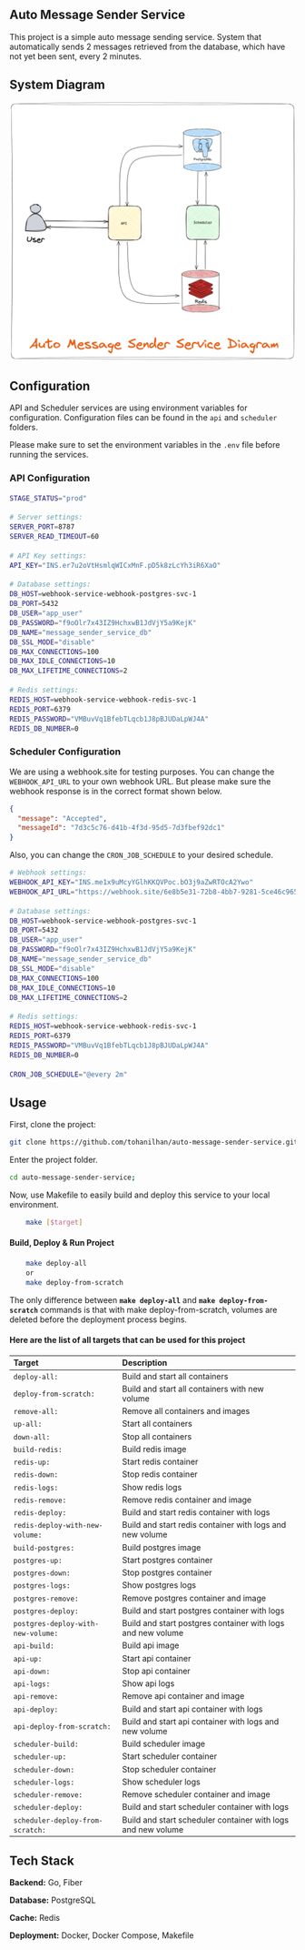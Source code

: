 ## Auto Message Sender Service

This project is a simple auto message sending service. System that automatically sends 2 messages retrieved from the database, which have not yet been sent, every 2 minutes.



## System Diagram

![Diagram](image.png)


## Configuration

API and Scheduler services are using environment variables for configuration. Configuration files can be found in the `api` and `scheduler` folders.

Please make sure to set the environment variables in the `.env` file before running the services.

### API Configuration

```bash
STAGE_STATUS="prod"

# Server settings:
SERVER_PORT=8787
SERVER_READ_TIMEOUT=60

# API Key settings:
API_KEY="INS.er7u2oVtHsmlqWICxMnF.pD5k8zLcYh3iR6XaO"
        
# Database settings:
DB_HOST=webhook-service-webhook-postgres-svc-1
DB_PORT=5432
DB_USER="app_user"
DB_PASSWORD="f9oOlr7x43IZ9HchxwB1JdVjY5a9KejK"
DB_NAME="message_sender_service_db"
DB_SSL_MODE="disable"
DB_MAX_CONNECTIONS=100
DB_MAX_IDLE_CONNECTIONS=10
DB_MAX_LIFETIME_CONNECTIONS=2

# Redis settings:
REDIS_HOST=webhook-service-webhook-redis-svc-1
REDIS_PORT=6379
REDIS_PASSWORD="VMBuvVq1BfebTLqcb1J8pBJUDaLpWJ4A"
REDIS_DB_NUMBER=0
```
### Scheduler Configuration

We are using a webhook.site for testing purposes. You can change the `WEBHOOK_API_URL` to your own webhook URL.
But please make sure the webhook response is in the correct format shown below.
```json
{
  "message": "Accepted",
  "messageId": "7d3c5c76-d41b-4f3d-95d5-7d3fbef92dc1"
}
```
Also, you can change the `CRON_JOB_SCHEDULE` to your desired schedule.

```bash
# Webhook settings:
WEBHOOK_API_KEY="INS.me1x9uMcyYGlhKKQVPoc.bO3j9aZwRTOcA2Ywo"
WEBHOOK_API_URL="https://webhook.site/6e8b5e31-72b8-4bb7-9281-5ce46c9657ff"

# Database settings:
DB_HOST=webhook-service-webhook-postgres-svc-1
DB_PORT=5432
DB_USER="app_user"
DB_PASSWORD="f9oOlr7x43IZ9HchxwB1JdVjY5a9KejK"
DB_NAME="message_sender_service_db"
DB_SSL_MODE="disable"
DB_MAX_CONNECTIONS=100
DB_MAX_IDLE_CONNECTIONS=10
DB_MAX_LIFETIME_CONNECTIONS=2

# Redis settings:
REDIS_HOST=webhook-service-webhook-redis-svc-1
REDIS_PORT=6379
REDIS_PASSWORD="VMBuvVq1BfebTLqcb1J8pBJUDaLpWJ4A"
REDIS_DB_NUMBER=0

CRON_JOB_SCHEDULE="@every 2m"
```

## Usage

First, clone the project:
```bash
git clone https://github.com/tohanilhan/auto-message-sender-service.git
````

Enter the project folder.
```bash
cd auto-message-sender-service;
```
Now, use Makefile to easily build and deploy this service to your local environment.
```bash 
    make [$target]
```

#### Build, Deploy & Run Project

```bash 
    make deploy-all
    or
    make deploy-from-scratch
```

The only difference between **`make deploy-all`** and **`make deploy-from-scratch`** commands is that with make deploy-from-scratch, volumes are deleted before the deployment process begins.


#### Here are the list of all targets that can be used for this project


| **Target** | **Description**                       |
| :-------- | :-------------------------------- |
| `deploy-all:`      | Build and start all containers|
| `deploy-from-scratch:` | Build and start all containers with new volume|
| `remove-all:`      | Remove all containers and images|
| `up-all:`          | Start all containers|
| `down-all:`        | Stop all containers|
| `build-redis:`     | Build redis image|
| `redis-up:`        | Start redis container|
| `redis-down:`      | Stop redis container|
| `redis-logs:`      | Show redis logs|
| `redis-remove:`    | Remove redis container and image|
| `redis-deploy:`    | Build and start redis container with logs|
| `redis-deploy-with-new-volume:` | Build and start redis container with logs and new volume|
| `build-postgres:`  | Build postgres image|
| `postgres-up:`     | Start postgres container|
| `postgres-down:`   | Stop postgres container|
| `postgres-logs:`   | Show postgres logs|
| `postgres-remove:` | Remove postgres container and image|
| `postgres-deploy:` | Build and start postgres container with logs|
| `postgres-deploy-with-new-volume:` | Build and start postgres container with logs and new volume|
| `api-build:`       | Build api image|
| `api-up:`          | Start api container|
| `api-down:`        | Stop api container|
| `api-logs:`        | Show api logs|
| `api-remove:`      | Remove api container and image|
| `api-deploy:`      | Build and start api container with logs|
| `api-deploy-from-scratch:` | Build and start api container with logs and new volume|
| `scheduler-build:` | Build scheduler image|
| `scheduler-up:`    | Start scheduler container|
| `scheduler-down:`  | Stop scheduler container|
| `scheduler-logs:`  | Show scheduler logs|
| `scheduler-remove:`| Remove scheduler container and image|
| `scheduler-deploy:`| Build and start scheduler container with logs|
| `scheduler-deploy-from-scratch:` | Build and start scheduler container with logs and new volume|


## Tech Stack

**Backend:** Go, Fiber

**Database:** PostgreSQL

**Cache:** Redis

**Deployment:** Docker, Docker Compose, Makefile
